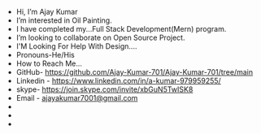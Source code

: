 - Hi, I’m Ajay Kumar
- I’m interested in Oil Painting.
- I have completed my...Full Stack Development(Mern) program.
- I’m looking to collaborate on Open Source Project.
- I'M Looking For Help With Design....
- Pronouns-He/His
- How to Reach Me...
- GitHub- https://github.com/Ajay-Kumar-701/Ajay-Kumar-701/tree/main
- Linkedin - https://www.linkedin.com/in/a-kumar-979959255/
- skype- https://join.skype.com/invite/xbGuN5TwISK8
- Email - ajayakumar7001@gmail.com
-   
- 
-

<!---
Ajay-Kumar-701/Ajay-Kumar-701 is a ✨ special ✨ repository because its `README.md` (this file) appears on your GitHub profile.
You can click the Preview link to take a look at your changes.
--->
